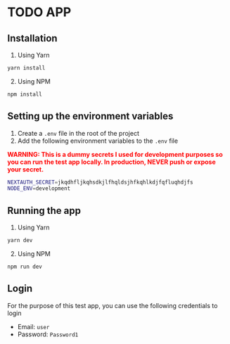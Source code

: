 # TODO APP

## Installation

1. Using Yarn

```bash
yarn install
```

2. Using NPM

```bash
npm install
```

## Setting up the environment variables

1. Create a `.env` file in the root of the project
2. Add the following environment variables to the `.env` file

<span style="color: red">**WARNING: This is a dummy secrets I used for development purposes so you can run the test app locally. In production, NEVER push or expose your secret.**</span>

```bash
NEXTAUTH_SECRET=jkqdhfljkqhsdkjlfhqldsjhfkqhlkdjfqfluqhdjfs
NODE_ENV=development
```

## Running the app

1. Using Yarn

```bash
yarn dev
```

2. Using NPM

```bash
npm run dev
```

## Login

For the purpose of this test app, you can use the following credentials to login

- Email: `user`
- Password: `Password1`
